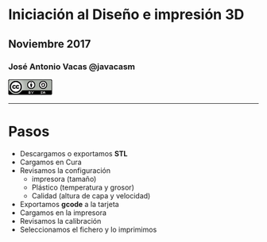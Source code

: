 # Iniciación al Diseño e impresión 3D

## Noviembre 2017

### José Antonio Vacas @javacasm
![CCbySA](images/CCbySQ_88x31.png)

* * *

# Pasos

* Descargamos o exportamos **STL**
* Cargamos en Cura
* Revisamos la configuración
  * impresora (tamaño)
  * Plástico (temperatura y grosor)
  * Calidad (altura de capa y velocidad)
* Exportamos **gcode** a la tarjeta
* Cargamos en la impresora
* Revisamos la calibración
* Seleccionamos el fichero y lo imprimimos
